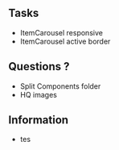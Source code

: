 ## Tasks
- ItemCarousel responsive
- ItemCarousel active border

## Questions ?
- Split Components folder
- HQ images

## Information 
- tes